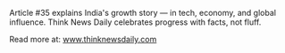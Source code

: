 Article #35 explains India's growth story — in tech, economy, and global influence. Think News Daily celebrates progress with facts, not fluff.

Read more at: www.thinknewsdaily.com